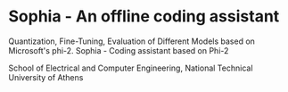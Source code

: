 # Sophia - An offline coding assistant
Quantization, Fine-Tuning, Evaluation of Different Models based on Microsoft's phi-2. 
Sophia - Coding assistant based on Phi-2

School of Electrical and Computer Engineering, National Technical University of Athens
